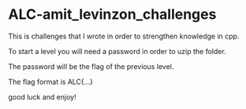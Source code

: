 # ALC-amit_levinzon_challenges
This is challenges that I wrote in order to strengthen knowledge in cpp.

To start a level you will need a password in order to uzip the folder.

The password will be the flag of the previous level.

The flag format is ALC{...}

good luck and enjoy!
